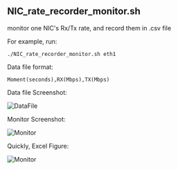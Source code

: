 ## NIC_rate_recorder_monitor.sh

monitor one NIC's Rx/Tx rate, and record them in .csv file

For example, run: 

    ./NIC_rate_recorder_monitor.sh eth1

Data file format:

    Moment(seconds),RX(Mbps),TX(Mbps)

Data file Screenshot:

![DataFile](https://github.com/MaoJianwei/SDN_Scripts/raw/master/aux_picture/NIC_Rx_Tx_recorder.png)

Monitor Screenshot:

![Monitor](https://github.com/MaoJianwei/SDN_Scripts/raw/master/aux_picture/NIC_Rx_Tx_monitor.png)

Quickly, Excel Figure:

![Monitor](https://github.com/MaoJianwei/SDN_Scripts/raw/master/aux_picture/NIC_Rx_Tx_figure.png)

